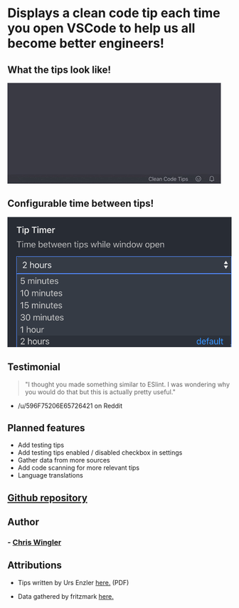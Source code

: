 # Displays a clean code tip each time you open VSCode to help us all become better engineers!

## What the tips look like!

![Video of clean code tips popping up](images/tips.gif 'Tip popups!')

## Configurable time between tips!

![Image of dropdown timer configuration](images/timerConfig.png 'Configurable time between tips!')

## Testimonial

> "I thought you made something similar to ESlint.
> I was wondering why you would do that but this is actually pretty useful."

- /u/596F75206E65726421 on Reddit

## Planned features

- Add testing tips
- Add testing tips enabled / disabled checkbox in settings
- Gather data from more sources
- Add code scanning for more relevant tips
- Language translations

## [Github repository](https://github.com/chriswingler/clean-code-tips)

## Author

### - [Chris Wingler](https://chriswingler.github.io/)

## Attributions

- Tips written by Urs Enzler [here.](https://www.planetgeek.ch/wp-content/uploads/2014/11/Clean-Code-V2.4.pdf) (PDF)

- Data gathered by fritzmark [here.](https://github.com/fritzmark/CleanCodeCheatSheetJson)
